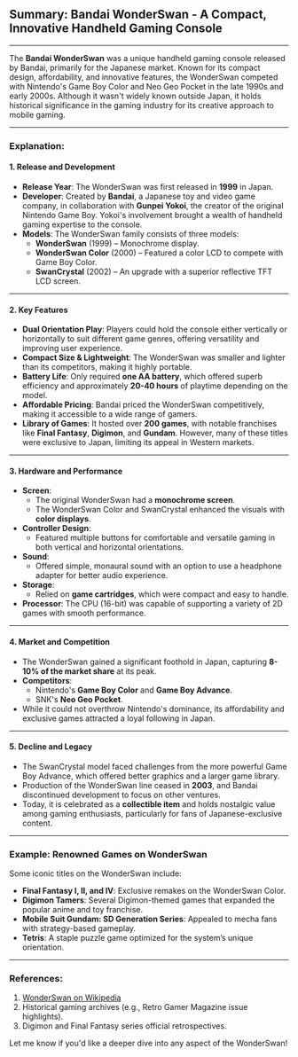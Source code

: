 ## Summary: Bandai WonderSwan - A Compact, Innovative Handheld Gaming Console  
---  
The **Bandai WonderSwan** was a unique handheld gaming console released by Bandai, primarily for the Japanese market. Known for its compact design, affordability, and innovative features, the WonderSwan competed with Nintendo's Game Boy Color and Neo Geo Pocket in the late 1990s and early 2000s. Although it wasn't widely known outside Japan, it holds historical significance in the gaming industry for its creative approach to mobile gaming.

---

### Explanation:  
#### 1. **Release and Development**
- **Release Year**: The WonderSwan was first released in **1999** in Japan.
- **Developer**: Created by **Bandai**, a Japanese toy and video game company, in collaboration with **Gunpei Yokoi**, the creator of the original Nintendo Game Boy. Yokoi's involvement brought a wealth of handheld gaming expertise to the console.
- **Models**: The WonderSwan family consists of three models:
  - **WonderSwan** (1999) – Monochrome display.
  - **WonderSwan Color** (2000) – Featured a color LCD to compete with Game Boy Color.
  - **SwanCrystal** (2002) – An upgrade with a superior reflective TFT LCD screen.

---

#### 2. **Key Features**
- **Dual Orientation Play**: Players could hold the console either vertically or horizontally to suit different game genres, offering versatility and improving user experience.
- **Compact Size & Lightweight**: The WonderSwan was smaller and lighter than its competitors, making it highly portable.
- **Battery Life**: Only required **one AA battery**, which offered superb efficiency and approximately **20-40 hours** of playtime depending on the model.
- **Affordable Pricing**: Bandai priced the WonderSwan competitively, making it accessible to a wide range of gamers.
- **Library of Games**: It hosted over **200 games**, with notable franchises like **Final Fantasy**, **Digimon**, and **Gundam**. However, many of these titles were exclusive to Japan, limiting its appeal in Western markets.

---

#### 3. **Hardware and Performance**
- **Screen**:
  - The original WonderSwan had a **monochrome screen**.
  - The WonderSwan Color and SwanCrystal enhanced the visuals with **color displays**.
- **Controller Design**:
  - Featured multiple buttons for comfortable and versatile gaming in both vertical and horizontal orientations.
- **Sound**:
  - Offered simple, monaural sound with an option to use a headphone adapter for better audio experience.
- **Storage**:
  - Relied on **game cartridges**, which were compact and easy to handle.
- **Processor**: The CPU (16-bit) was capable of supporting a variety of 2D games with smooth performance.

---

#### 4. **Market and Competition**
- The WonderSwan gained a significant foothold in Japan, capturing **8-10% of the market share** at its peak.  
- **Competitors**:
  - Nintendo's **Game Boy Color** and **Game Boy Advance**.
  - SNK's **Neo Geo Pocket**.
- While it could not overthrow Nintendo's dominance, its affordability and exclusive games attracted a loyal following in Japan.

---

#### 5. **Decline and Legacy**
- The SwanCrystal model faced challenges from the more powerful Game Boy Advance, which offered better graphics and a larger game library.
- Production of the WonderSwan line ceased in **2003**, and Bandai discontinued development to focus on other ventures.  
- Today, it is celebrated as a **collectible item** and holds nostalgic value among gaming enthusiasts, particularly for fans of Japanese-exclusive content.

---

### Example: Renowned Games on WonderSwan  
Some iconic titles on the WonderSwan include:
- **Final Fantasy I, II, and IV**: Exclusive remakes on the WonderSwan Color.
- **Digimon Tamers**: Several Digimon-themed games that expanded the popular anime and toy franchise.
- **Mobile Suit Gundam: SD Generation Series**: Appealed to mecha fans with strategy-based gameplay.
- **Tetris**: A staple puzzle game optimized for the system’s unique orientation.

---

### References:  
1. [WonderSwan on Wikipedia](https://en.wikipedia.org/wiki/WonderSwan)  
2. Historical gaming archives (e.g., Retro Gamer Magazine issue highlights).  
3. Digimon and Final Fantasy series official retrospectives.  

Let me know if you'd like a deeper dive into any aspect of the WonderSwan!